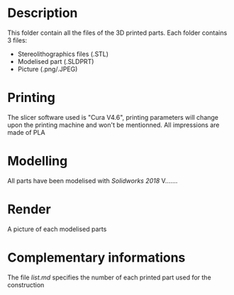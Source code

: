 # Description
This folder contain all the files of the 3D printed parts. Each folder contains 3 files: 
- Stereolithographics files (.STL) 
- Modelised part (.SLDPRT)
- Picture (.png/.JPEG)

# Printing
The slicer software used is "Cura V4.6", printing parameters will change upon the printing machine and won't be mentionned.
All impressions are made of PLA

# Modelling
All parts have been modelised with *Solidworks 2018* V.......

# Render
A picture of each modelised parts 

# Complementary informations
The file *list.md* specifies the number of each printed part used for the construction

